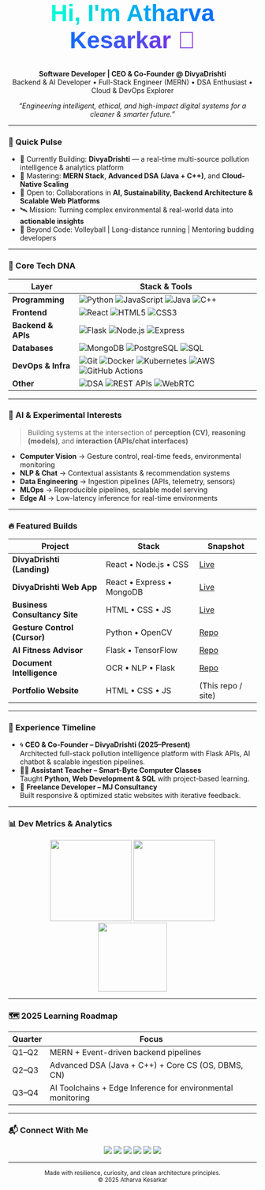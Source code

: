 <!-- Futuristic Neon Banner -->
<div align="center">

  <h1 style="margin-top:-3.2rem; font-family: 'Poppins', sans-serif; font-weight:700; font-size:3rem;">
    <span style="background:linear-gradient(90deg,#00ffd5,#0077ff,#8a2be2); -webkit-background-clip:text; color:transparent;">
      Hi, I'm Atharva Kesarkar 👋
    </span>
  </h1>
  <p>
    <b>Software Developer | CEO & Co-Founder @ DivyaDrishti</b><br/>
    Backend & AI Developer • Full-Stack Engineer (MERN) • DSA Enthusiast • Cloud & DevOps Explorer
  </p>
  <p>
    <em>“Engineering intelligent, ethical, and high-impact digital systems for a cleaner & smarter future.”</em>
  </p>
</div>

---

### 🚀 Quick Pulse
- 🔭 Currently Building: **DivyaDrishti** — a real-time multi-source pollution intelligence & analytics platform  
- 🧠 Mastering: **MERN Stack**, **Advanced DSA (Java + C++)**, and **Cloud-Native Scaling**  
- 🤝 Open to: Collaborations in **AI, Sustainability, Backend Architecture & Scalable Web Platforms**  
- 🛰 Mission: Turning complex environmental & real-world data into **actionable insights**  
- 🏐 Beyond Code: Volleyball | Long-distance running | Mentoring budding developers  

---

### 🧬 Core Tech DNA

| Layer | Stack & Tools |
|-------|---------------|
| **Programming** | ![Python](https://img.shields.io/badge/Python-14354C?logo=python&logoColor=ffdd54) ![JavaScript](https://img.shields.io/badge/JavaScript-000?logo=javascript) ![Java](https://img.shields.io/badge/Java-ED8B00?logo=openjdk&logoColor=fff) ![C++](https://img.shields.io/badge/C++-00599C?logo=cplusplus) |
| **Frontend** | ![React](https://img.shields.io/badge/React-20232a?logo=react) ![HTML5](https://img.shields.io/badge/HTML5-E34F26?logo=html5&logoColor=fff) ![CSS3](https://img.shields.io/badge/CSS3-1572B6?logo=css3&logoColor=fff) |
| **Backend & APIs** | ![Flask](https://img.shields.io/badge/Flask-000?logo=flask) ![Node.js](https://img.shields.io/badge/Node.js-303030?logo=node.js) ![Express](https://img.shields.io/badge/Express-111?logo=express) |
| **Databases** | ![MongoDB](https://img.shields.io/badge/MongoDB-001e00?logo=mongodb) ![PostgreSQL](https://img.shields.io/badge/PostgreSQL-2F6792?logo=postgresql&logoColor=white) ![SQL](https://img.shields.io/badge/SQL-025E8C?logo=databricks&logoColor=white) |
| **DevOps & Infra** | ![Git](https://img.shields.io/badge/Git-F05032?logo=git&logoColor=white) ![Docker](https://img.shields.io/badge/Docker-0B253A?logo=docker) ![Kubernetes](https://img.shields.io/badge/Kubernetes-1E3A8A?logo=kubernetes) ![AWS](https://img.shields.io/badge/AWS-232F3E?logo=amazonaws) ![GitHub Actions](https://img.shields.io/badge/GitHub_Actions-0A0A0A?logo=githubactions) |
| **Other** | ![DSA](https://img.shields.io/badge/Data%20Structures%20%26%20Algorithms-6A00FF) ![REST APIs](https://img.shields.io/badge/REST-202124) ![WebRTC](https://img.shields.io/badge/WebRTC-333?logo=webrtc) |

---

### 🧪 AI & Experimental Interests
> Building systems at the intersection of **perception (CV)**, **reasoning (models)**, and **interaction (APIs/chat interfaces)**  

- **Computer Vision** → Gesture control, real-time feeds, environmental monitoring  
- **NLP & Chat** → Contextual assistants & recommendation systems  
- **Data Engineering** → Ingestion pipelines (APIs, telemetry, sensors)  
- **MLOps** → Reproducible pipelines, scalable model serving  
- **Edge AI** → Low-latency inference for real-time environments  

---

### 🔥 Featured Builds

| Project | Stack | Snapshot |
|---------|-------|----------|
| **DivyaDrishti (Landing)** | React • Node.js • CSS | [Live](https://divyadrishti-official.netlify.app/) |
| **DivyaDrishti Web App** | React • Express • MongoDB | [Live](https://atharvakesarkar.github.io/DivyaDrishti/) |
| **Business Consultancy Site** | HTML • CSS • JS | [Live](https://atharvakesarkar.github.io/Mj-consultancy/) |
| **Gesture Control (Cursor)** | Python • OpenCV | [Repo](https://github.com/atharvakesarkar/cursor-controller) |
| **AI Fitness Advisor** | Flask • TensorFlow | [Repo](https://github.com/atharvakesarkar/AI-Fitenss-Advisor) |
| **Document Intelligence** | OCR • NLP • Flask | [Repo](https://github.com/atharvakesarkar/Document-intelligence) |
| **Portfolio Website** | HTML • CSS • JS | (This repo / site) |

---

### 🧭 Experience Timeline
- 🌀 **CEO & Co-Founder – DivyaDrishti (2025–Present)**  
  Architected full-stack pollution intelligence platform with Flask APIs, AI chatbot & scalable ingestion pipelines.  
- 🧑‍🏫 **Assistant Teacher – Smart-Byte Computer Classes**  
  Taught **Python, Web Development & SQL** with project-based learning.  
- 💼 **Freelance Developer – MJ Consultancy**  
  Built responsive & optimized static websites with iterative feedback.  

---

### 📊 Dev Metrics & Analytics

<div align="center">

<img src="https://github-readme-stats.vercel.app/api?username=atharvakesarkar&show_icons=true&theme=radical&hide_border=true&rank_icon=percentile" height="165" />
<img src="https://github-readme-streak-stats.herokuapp.com/?user=atharvakesarkar&theme=radical&hide_border=true" height="165" />
<br/>
<img src="https://github-readme-stats.vercel.app/api/top-langs/?username=atharvakesarkar&layout=compact&theme=radical&hide_border=true&langs_count=8" height="140" />

</div>

---

### 🗺 2025 Learning Roadmap
| Quarter | Focus |
|---------|-------|
| Q1–Q2 | MERN + Event-driven backend pipelines |
| Q2–Q3 | Advanced DSA (Java + C++) + Core CS (OS, DBMS, CN) |
| Q3–Q4 | AI Toolchains + Edge Inference for environmental monitoring |

---

### 📬 Connect With Me

<p align="center">
  <a href="mailto:kesarkaratharva24@gmail.com"><img src="https://img.shields.io/badge/Email-Contact-red?logo=gmail" /></a>
  <a href="https://www.linkedin.com/in/atharva-kesarkar-bb13b7345"><img src="https://img.shields.io/badge/LinkedIn-Atharva-blue?logo=linkedin" /></a>
  <a href="https://github.com/atharvakesarkar"><img src="https://img.shields.io/badge/GitHub-Profile-181717?logo=github" /></a>
  <a href="https://wa.me/919820919318"><img src="https://img.shields.io/badge/WhatsApp-Message-25D366?logo=whatsapp&logoColor=white" /></a>
  <a href="https://x.com/kesarkaratharva"><img src="https://img.shields.io/badge/Twitter-@kesarkaratharva-000000?logo=x" /></a>
  <a href="https://www.instagram.com/_kesarkar_atharva"><img src="https://img.shields.io/badge/Instagram-Profile-DD2A7B?logo=instagram&logoColor=white" /></a>
</p>

---

<div align="center">
  <sub>Made with resilience, curiosity, and clean architecture principles.</sub><br/>
  <sub>© 2025 Atharva Kesarkar</sub>
</div>
